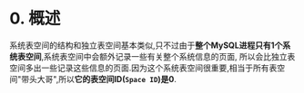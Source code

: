 # 0. 概述

系统表空间的结构和独立表空间基本类似,只不过由于**整个MySQL进程只有1个系统表空间**,系统表空间中会额外记录一些有关整个系统信息的页面,
所以会比独立表空间多出一些记录这些信息的页面.因为这个系统表空间很重要,相当于所有表空间"带头大哥",所以**它的表空间ID(`Space ID`)是0**.
